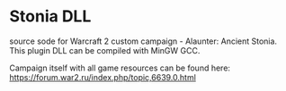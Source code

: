 # Stonia DLL

source sode for Warcraft 2 custom campaign - Alaunter: Ancient Stonia.
This plugin DLL can be compiled with MinGW GCC.

Campaign itself with all game resources can be found here:
https://forum.war2.ru/index.php/topic,6639.0.html
